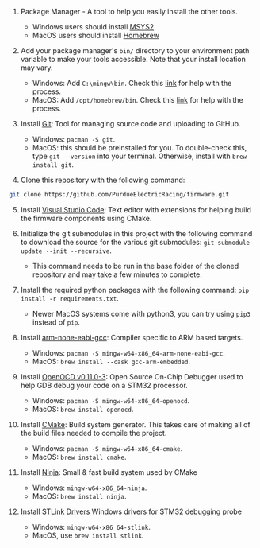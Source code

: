 1. Package Manager - A tool to help you easily install the other tools.

   - Windows users should install [MSYS2](https://www.msys2.org/)
   - MacOS users should install [Homebrew](https://brew.sh/)

2. Add your package manager's `bin/` directory to your environment path variable to make your tools accessible. Note that your install location may vary.

   - Windows: Add `C:\mingw\bin`. Check this [link](https://stackoverflow.com/questions/5733220/how-do-i-add-the-mingw-bin-directory-to-my-system-path) for help with the process.
   - MacOS: Add `/opt/homebrew/bin`. Check this [link](https://stackoverflow.com/questions/35677031/adding-homebrew-to-path) for help with the process.

3. Install [Git](https://git-scm.com/downloads): Tool for managing source code and uploading to GitHub.

   - Windows: `pacman -S git`.
   - MacOS: this should be preinstalled for you. To double-check this, type `git --version` into your terminal. Otherwise, install with `brew install git`.

4. Clone this repository with the following command:

```bash
git clone https://github.com/PurdueElectricRacing/firmware.git
```

5. Install [Visual Studio Code](https://code.visualstudio.com/): Text editor with extensions for helping build the firmware components using CMake.

6. Initialize the git submodules in this project with the following command to download the source for the various git submodules: `git submodule update --init --recursive`.

   - This command needs to be run in the base folder of the cloned repository and may take a few minutes to complete.

7. Install the required python packages with the following command: `pip install -r requirements.txt`.

   - Newer MacOS systems come with python3, you can try using `pip3` instead of `pip`.

8. Install [arm-none-eabi-gcc](https://developer.arm.com/tools-and-software/open-source-software/developer-tools/gnu-toolchain/gnu-rm/downloads): Compiler specific to ARM based targets.

   - Windows: `pacman -S mingw-w64-x86_64-arm-none-eabi-gcc`.
   - MacOS: `brew install --cask gcc-arm-embedded`.
   <!-- [Windows](https://developer.arm.com/-/media/Files/downloads/gnu-rm/10.3-2021.07/gcc-arm-none-eabi-10.3-2021.07win32/gcc-arm-none-eabi-10.3-2021.07-win32.exe)
      - Note: You must manually add this to your path. To do so, open the start menu and select "edit the system environment variables". From here, copy the full file path of your arm-none-eabi-gcc executable into the PATH environment variable (C:\Program Files (x86)\GNU Arm Embedded Toolchain\10 2021.07\bin). Your filepath may not look exactly the same, but it should look similar to this. -->

9. Install [OpenOCD v0.11.0-3](https://github.com/xpack-dev-tools/openocd-xpack/releases/tag/v0.11.0-3/): Open Source On-Chip Debugger used to help GDB debug your code on a STM32 processor.

   - Windows: `pacman -S mingw-w64-x86_64-openocd`.
   <!-- It is extremely important that you install this version of openocd or else you might run into issues with debugging
   Installation Instructions [here](https://xpack.github.io/openocd/install/). Again, use v0.11.0-3 as linked above.-->

   - MacOS: `brew install openocd`.
   <!--If you are on MacOS, you must install the latest version of OpenOcd (v12), or you will run into issues while debugging STM32F7 microcontrollers. To install, simply run -->

10. Install [CMake](https://cmake.org/install/): Build system generator. This takes care of making all of the build files needed to compile the project.

    - Windows: `pacman -S mingw-w64-x86_64-cmake`.
    - MacOS: `brew install cmake`.
    <!-- On some MacOS versions, CMake will install as a GUI only, follow the `Tools > Install Command Line Tools` tip inside CMake to fix this. -->

11. Install [Ninja](https://ninja-build.org/): Small & fast build system used by CMake

    - Windows: `mingw-w64-x86_64-ninja`.
    - MacOS: `brew install ninja`.

12. Install [STLink Drivers](https://www.st.com/en/development-tools/stsw-link009.html) Windows drivers for STM32 debugging probe
    - Windows: `mingw-w64-x86_64-stlink`.
    - MacOS, use `brew install stlink`.
